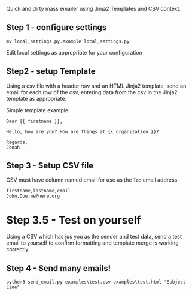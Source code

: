 

Quick and dirty mass emailer using Jinja2 Templates and CSV context. 

## Step 1 - configure settings

```
mv local_settings.py.example local_settings.py
```
Edit local settings as appropriate for your configuration

## Step2 - setup Template

Using a csv file with a header row and an HTML Jinja2 template, send an email
for each row of the csv, entering data from the csv in the Jinja2 template
as appropriate. 

Simple template example:
```
Dear {{ firstname }},

Hello, how are you? How are things at {{ organization }}?

Regards,
Jonah
```

## Step 3 - Setup CSV file

CSV must have column named email for use as the `To:` email address.

```
firstname,lastname,email
John,Doe,me@here.org
```

# Step 3.5 - Test on yourself
Using a CSV which has jus you as the sender and test data, send a test email to yourself to confirm formatting and template merge is working correctly. 


## Step 4 - Send many emails!  

```
python3 send_email.py examples\test.csv examples\test.html "Subject Line"
```
